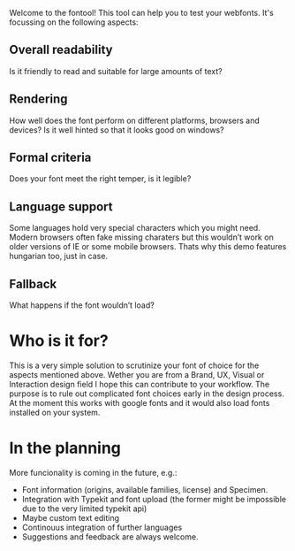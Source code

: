 Welcome to the fontool! This tool can help you to test your webfonts. It's focussing on the following aspects:

## Overall readability
Is it friendly to read and suitable for large amounts of text?

## Rendering
How well does the font perform on different platforms, browsers and devices? Is it well hinted so that it looks good on windows?

## Formal criteria
Does your font meet the right temper, is it legible?

## Language support
Some languages hold very special characters which you might need. Modern browsers often fake missing charaters but this wouldn’t work on older versions of IE or some mobile browsers. Thats why this demo features hungarian too, just in case.

## Fallback
What happens if the font wouldn’t load?

# Who is it for?
This is a very simple solution to scrutinize your font of choice for the aspects mentioned above. Wether you are from a Brand, UX, Visual or Interaction design field I hope this can contribute to your workflow. The purpose is to rule out complicated font choices early in the design process. At the moment this works with google fonts and it would also load fonts installed on your system.

# In the planning
More funcionality is coming in the future, e.g.:
- Font information (origins, available families, license) and Specimen.
- Integration with Typekit and font upload (the former might be impossible due to the very limited typekit api)
- Maybe custom text editing
- Continouus integration of further languages
- Suggestions and feedback are always welcome.
